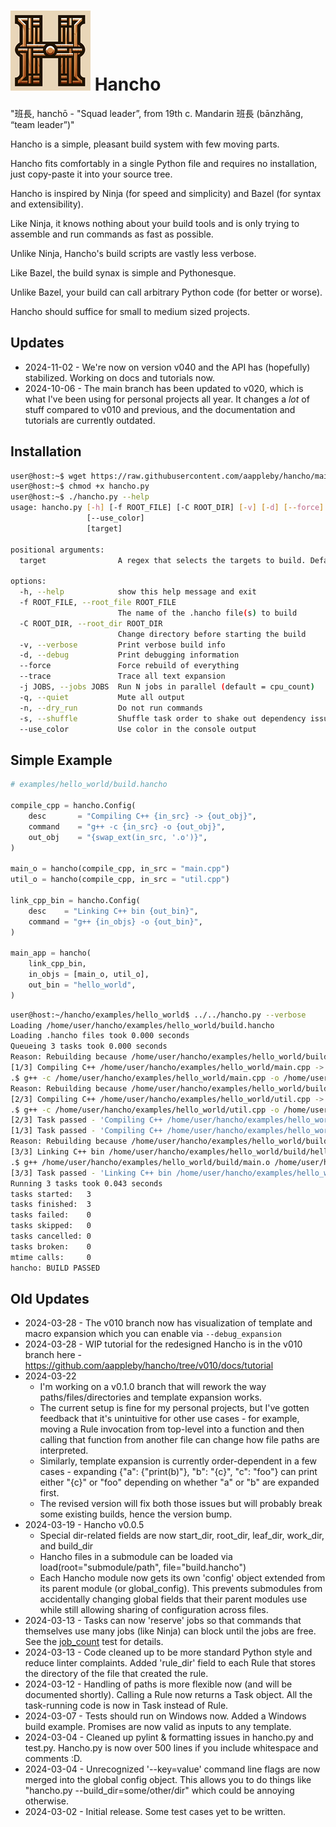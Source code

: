 # ![Logo](assets/hancho_small.png) Hancho

"班長, hanchō - "Squad leader”, from 19th c. Mandarin 班長 (bānzhǎng, “team leader”)"

Hancho is a simple, pleasant build system with few moving parts.

Hancho fits comfortably in a single Python file and requires no installation, just copy-paste it into your source tree.

Hancho is inspired by Ninja (for speed and simplicity) and Bazel (for syntax and extensibility).

Like Ninja, it knows nothing about your build tools and is only trying to assemble and run commands as fast as possible.

Unlike Ninja, Hancho's build scripts are vastly less verbose.

Like Bazel, the build synax is simple and Pythonesque.

Unlike Bazel, your build can call arbitrary Python code (for better or worse).

Hancho should suffice for small to medium sized projects.

## Updates
 - 2024-11-02 - We're now on version v040 and the API has (hopefully) stabilized. Working on docs and tutorials now.
 - 2024-10-06 - The main branch has been updated to v020, which is what I've been using for personal projects all year. It changes a _lot_ of stuff compared to v010 and previous, and the documentation and tutorials are currently outdated.

## Installation

``` bash
user@host:~$ wget https://raw.githubusercontent.com/aappleby/hancho/main/hancho.py
user@host:~$ chmod +x hancho.py
user@host:~$ ./hancho.py --help
usage: hancho.py [-h] [-f ROOT_FILE] [-C ROOT_DIR] [-v] [-d] [--force] [--trace] [-j JOBS] [-q] [-n] [-s]
                 [--use_color]
                 [target]

positional arguments:
  target                A regex that selects the targets to build. Defaults to all targets.

options:
  -h, --help            show this help message and exit
  -f ROOT_FILE, --root_file ROOT_FILE
                        The name of the .hancho file(s) to build
  -C ROOT_DIR, --root_dir ROOT_DIR
                        Change directory before starting the build
  -v, --verbose         Print verbose build info
  -d, --debug           Print debugging information
  --force               Force rebuild of everything
  --trace               Trace all text expansion
  -j JOBS, --jobs JOBS  Run N jobs in parallel (default = cpu_count)
  -q, --quiet           Mute all output
  -n, --dry_run         Do not run commands
  -s, --shuffle         Shuffle task order to shake out dependency issues
  --use_color           Use color in the console output
```

## Simple Example

```python
# examples/hello_world/build.hancho

compile_cpp = hancho.Config(
    desc       = "Compiling C++ {in_src} -> {out_obj}",
    command    = "g++ -c {in_src} -o {out_obj}",
    out_obj    = "{swap_ext(in_src, '.o')}",
)

main_o = hancho(compile_cpp, in_src = "main.cpp")
util_o = hancho(compile_cpp, in_src = "util.cpp")

link_cpp_bin = hancho.Config(
    desc    = "Linking C++ bin {out_bin}",
    command = "g++ {in_objs} -o {out_bin}",
)

main_app = hancho(
    link_cpp_bin,
    in_objs = [main_o, util_o],
    out_bin = "hello_world",
)
```

```sh
user@host:~/hancho/examples/hello_world$ ../../hancho.py --verbose
Loading /home/user/hancho/examples/hello_world/build.hancho
Loading .hancho files took 0.000 seconds
Queueing 3 tasks took 0.000 seconds
Reason: Rebuilding because /home/user/hancho/examples/hello_world/build/main.o is missing
[1/3] Compiling C++ /home/user/hancho/examples/hello_world/main.cpp -> /home/user/hancho/examples/hello_world/build/main.o
.$ g++ -c /home/user/hancho/examples/hello_world/main.cpp -o /home/user/hancho/examples/hello_world/build/main.o
Reason: Rebuilding because /home/user/hancho/examples/hello_world/build/util.o is missing
[2/3] Compiling C++ /home/user/hancho/examples/hello_world/util.cpp -> /home/user/hancho/examples/hello_world/build/util.o
.$ g++ -c /home/user/hancho/examples/hello_world/util.cpp -o /home/user/hancho/examples/hello_world/build/util.o
[2/3] Task passed - 'Compiling C++ /home/user/hancho/examples/hello_world/util.cpp -> /home/user/hancho/examples/hello_world/build/util.o'
[1/3] Task passed - 'Compiling C++ /home/user/hancho/examples/hello_world/main.cpp -> /home/user/hancho/examples/hello_world/build/main.o'
Reason: Rebuilding because /home/user/hancho/examples/hello_world/build/hello_world is missing
[3/3] Linking C++ bin /home/user/hancho/examples/hello_world/build/hello_world
.$ g++ /home/user/hancho/examples/hello_world/build/main.o /home/user/hancho/examples/hello_world/build/util.o -o /home/user/hancho/examples/hello_world/build/hello_world
[3/3] Task passed - 'Linking C++ bin /home/user/hancho/examples/hello_world/build/hello_world'
Running 3 tasks took 0.043 seconds
tasks started:   3
tasks finished:  3
tasks failed:    0
tasks skipped:   0
tasks cancelled: 0
tasks broken:    0
mtime calls:     0
hancho: BUILD PASSED
```

## Old Updates
 - 2024-03-28 - The v010 branch now has visualization of template and macro expansion which you can enable via ```--debug_expansion```
 - 2024-03-28 - WIP tutorial for the redesigned Hancho is in the v010 branch here - https://github.com/aappleby/hancho/tree/v010/docs/tutorial
 - 2024-03-22
   - I'm working on a v0.1.0 branch that will rework the way paths/files/directories and template expansion works.
   - The current setup is fine for my personal projects, but I've gotten feedback that it's unintuitive for other use cases - for example, moving a Rule invocation from top-level into a function and then calling that function from another file can change how file paths are interpreted.
   - Similarly, template expansion is currently order-dependent in a few cases - expanding {"a": {"print(b)"}, "b": "{c}", "c": "foo"} can print either "{c}" or "foo" depending on whether "a" or "b" are expanded first.
   - The revised version will fix both those issues but will probably break some existing builds, hence the version bump.
 - 2024-03-19 - Hancho v0.0.5
   - Special dir-related fields are now start_dir, root_dir, leaf_dir, work_dir, and build_dir
   - Hancho files in a submodule can be loaded via load(root="submodule/path", file="build.hancho")
   - Each Hancho module now gets its own 'config' object extended from its parent module (or global_config). This prevents submodules from accidentally changing global fields that their parent modules use while still allowing sharing of configuration across files.
 - 2024-03-13 - Tasks can now 'reserve' jobs so that commands that themselves use many jobs (like Ninja) can block until the jobs are free. See the [job_count](tests/job_count.hancho) test for details.
 - 2024-03-13 - Code cleaned up to be more standard Python style and reduce linter complaints. Added 'rule_dir' field to each Rule that stores the directory of the file that created the rule.
 - 2024-03-12 - Handling of paths is more flexible now (and will be documented shortly). Calling a Rule now returns a Task object. All the task-running code is now in Task instead of Rule.
 - 2024-03-07 - Tests should run on Windows now. Added a Windows build example. Promises are now valid as inputs to any template.
 - 2024-03-04 - Cleaned up pylint & formatting issues in hancho.py and test.py. Hancho.py is now over 500 lines if you include whitespace and comments :D.
 - 2024-03-04 - Unrecognized '--key=value' command line flags are now merged into the global config object. This allows you to do things like "hancho.py --build_dir=some/other/dir" which could be annoying otherwise.
 - 2024-03-02 - Initial release. Some test cases yet to be written.

